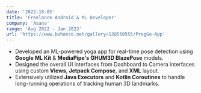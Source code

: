 ```yaml
---
date: '2022-18-05'
title: 'Freelance Android & ML Developer'
company: 'Asana'
range: 'Aug 2022 - Jan 2023'
url: 'https://www.behance.net/gallery/138550555/PregGo-App'
---
```


- Developed an ML-powered yoga app for real-time pose detection using **Google ML Kit** & **MediaPipe's GHUM3D BlazePose** models.
- Designed the overall UI interfaces from Dashboard to Camera interfaces using custom **Views**, **Jetpack Compose**, and **XML** layout.
- Extensively utilized **Java Executors** and **Kotlin Coroutines** to handle long-running operations of tracking human 3D landmarks.